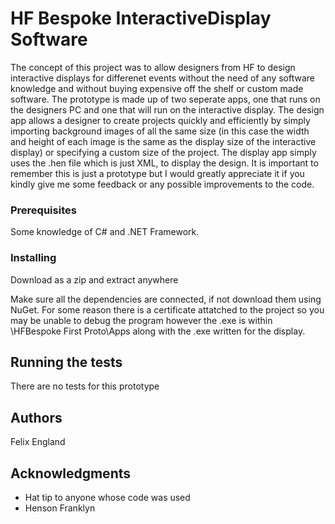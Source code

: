 # HF Bespoke InteractiveDisplay Software

The concept of this project was to allow designers from HF to design interactive displays for differenet events without the need of any software knowledge and without buying expensive off the shelf or custom made software.
The prototype is made up of two seperate apps, one that runs on the designers PC and one that will run on the interactive display. 
The design app allows a designer to create projects quickly and efficiently by simply importing background images of all the same size (in this case the width and height of each image is the same as the display size of the interactive display) or specifying a custom size of the project. 
The display app simply uses the .hen file which is just XML, to display the design.
It is important to remember this is just a prototype but I would greatly appreciate it if you kindly give me some feedback or any possible improvements to the code.

### Prerequisites

Some knowledge of C# and .NET Framework.

### Installing

Download as a zip and extract anywhere

Make sure all the dependencies are connected, if not download them using NuGet. For some reason there is a certificate attatched to the project so you may be unable to debug the program however the .exe is within \HFBespoke First Proto\Apps along with the .exe written for the display.

## Running the tests

There are no tests for this prototype

## Authors

Felix England

## Acknowledgments

* Hat tip to anyone whose code was used
* Henson Franklyn

